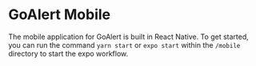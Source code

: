 # GoAlert Mobile

The mobile application for GoAlert is built in React Native. To get started, you can run the command `yarn start` or `expo start` within the `/mobile` directory to start the expo workflow.